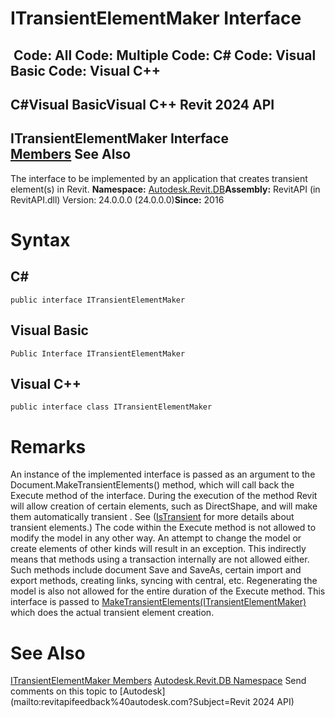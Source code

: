 # ITransientElementMaker Interface

﻿
 Code: All Code: Multiple Code: C# Code: Visual Basic Code: Visual C++   
---  
C#Visual BasicVisual C++
Revit 2024 API  
---  
ITransientElementMaker Interface  
[Members](ca5ba0a1-1e7a-e60d-576d-40344ce6cc78.md "ITransientElementMaker Members") See Also  
---  
The interface to be implemented by an application that creates transient element(s) in Revit. 
**Namespace:** [Autodesk.Revit.DB](87546ba7-461b-c646-cbb1-2cb8f5bff8b2.md "Autodesk.Revit.DB Namespace")**Assembly:** RevitAPI (in RevitAPI.dll) Version: 24.0.0.0 (24.0.0.0)**Since:** 2016 
# Syntax
C#  
---  
```text
public interface ITransientElementMaker
```
  
Visual Basic  
---  
```text
Public Interface ITransientElementMaker
```
  
Visual C++  
---  
```text
public interface class ITransientElementMaker
```
  
# Remarks
An instance of the implemented interface is passed as an argument to the Document.MakeTransientElements() method, which will call back the Execute method of the interface.
During the execution of the method Revit will allow creation of certain elements, such as DirectShape, and will make them automatically transient . See ([IsTransient](f391d235-555f-6651-99c6-895fc443f8d8.md "IsTransient Property") for more details about transient elements.)
The code within the Execute method is not allowed to modify the model in any other way. An attempt to change the model or create elements of other kinds will result in an exception. This indirectly means that methods using a transaction internally are not allowed either. Such methods include document Save and SaveAs, certain import and export methods, creating links, syncing with central, etc.
Regenerating the model is also not allowed for the entire duration of the Execute method.
This interface is passed to [MakeTransientElements(ITransientElementMaker)](0decdddc-ae4a-d46d-d141-9d37e7973e05.md "MakeTransientElements Method") which does the actual transient element creation.
# See Also
[ITransientElementMaker Members](ca5ba0a1-1e7a-e60d-576d-40344ce6cc78.md "ITransientElementMaker Members")
[Autodesk.Revit.DB Namespace](87546ba7-461b-c646-cbb1-2cb8f5bff8b2.md "Autodesk.Revit.DB Namespace")
Send comments on this topic to [Autodesk](mailto:revitapifeedback%40autodesk.com?Subject=Revit 2024 API)